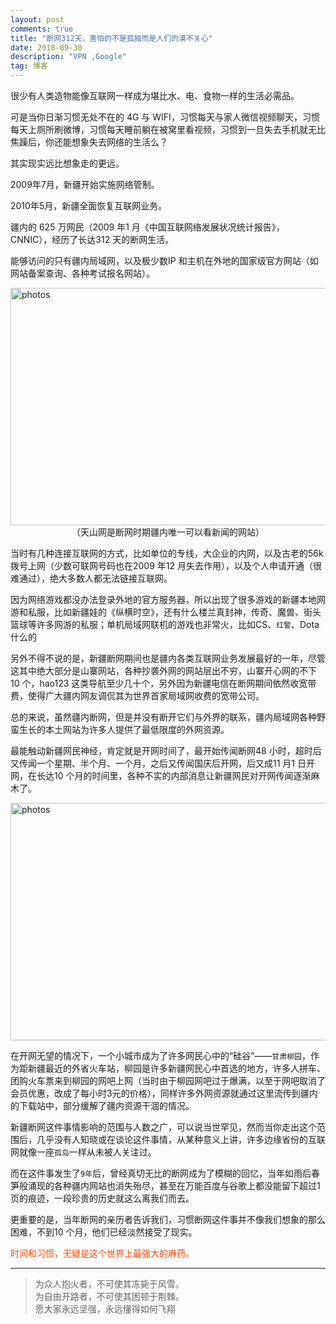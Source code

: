 ```yaml
---
layout: post
comments: true
title: "断网312天，害怕的不是孤独而是人们的漠不关心"
date: 2018-09-30 
description: "VPN ,Google"
tag: 博客
---   
```




很少有人类造物能像互联网一样成为堪比水、电、食物一样的生活必需品。            

可是当你日渐习惯无处不在的 4G 与 WIFI，习惯每天与家人微信视频聊天，习惯每天上厕所刷微博，习惯每天睡前躺在被窝里看视频，习惯到一旦失去手机就无比焦躁后，你还能想象失去网络的生活么？          

其实现实远比想象走的更远。           

2009年7月，新疆开始实施网络管制。        

2010年5月，新疆全面恢复互联网业务。         

疆内的 625 万网民（2009 年1 月《中国互联网络发展状况统计报告》，CNNIC），经历了长达312 天的断网生活。           

能够访问的只有疆内局域网，以及极少数IP 和主机在外地的国家级官方网站（如网站备案查询、各种考试报名网站）。          


<img src="https://upload-images.jianshu.io/upload_images/3528919-9a83404772073c28?imageMogr2/auto-orient/strip%7CimageView2/2/w/720" width="630" height="380" alt="photos"/>
<center>（天山网是断网时期疆内唯一可以看新闻的网站）</center>          

当时有几种连接互联网的方式，比如单位的专线，大企业的内网，以及古老的56k 拨号上网（少数可联网号码也在2009 年12 月失去作用），以及个人申请开通（很难通过），绝大多数人都无法链接互联网。            

因为网络游戏都没办法登录外地的官方服务器，所以出现了很多游戏的新疆本地网游和私服，比如新疆娃的《纵横时空》，还有什么楼兰真封神，传奇、魔兽、街头篮球等许多网游的私服；单机局域网联机的游戏也非常火，比如CS、`红警`、Dota 什么的         

另外不得不说的是，新疆断网期间也是疆内各类互联网业务发展最好的一年，尽管这其中绝大部分是山寨网站，各种抄袭外网的网站层出不穷，山寨开心网的不下10 个，hao123 这类导航至少几十个，另外因为新疆电信在断网期间依然收宽带费，使得广大疆内网友调侃其为世界首家局域网收费的宽带公司。          

总的来说，虽然疆内断网，但是并没有断开它们与外界的联系，疆内局域网各种野蛮生长的本土网站为许多人提供了最低限度的外网资源。             

最能触动新疆网民神经，肯定就是开网时间了，最开始传闻断网48 小时，超时后又传闻一个星期、半个月、一个月，之后又传闻国庆后开网，后又成11 月1 日开网，在长达10 个月的时间里，各种‌‌不实的内部消息让新疆网民对开网传闻逐渐麻木了。            

<img src="https://upload-images.jianshu.io/upload_images/3528919-37528a73cff8b66c?imageMogr2/auto-orient/strip%7CimageView2/2/w/1000" width="630" height="380" alt="photos"/>

在开网无望的情况下，一个小城市成为了许多网民心中的‌‌“硅谷‌‌”——`甘肃柳园`，作为距新疆最近的外省火车站，柳园是许多新疆网民心中首选的地方，许多人拼车、团购火车票来到柳园的网吧上网（当时由于柳园网吧过于爆满，以至于网吧取消了会员优惠，改成了每小时3元的价格），同样许多外网资源就通过这里流传到疆内的下载站中，部分缓解了疆内资源干涸的情况。         



新疆断网这件事情影响的范围与人数之广，可以说当世罕见，然而当你走出这个范围后，几乎没有人知晓或在谈论这件事情，从某种意义上讲，许多边缘省份的互联网就像一座`孤岛`一样从未被人关注过。           

而在这件事发生了`9年`后，曾经真切无比的断网成为了模糊的回忆，当年如雨后春笋般涌现的各种疆内网站也消失殆尽，甚至在万能百度与谷歌上都没能留下超过1 页的痕迹，一段珍贵的历史就这么离我们而去。          

更重要的是，当年断网的亲历者告诉我们，习惯断网这件事并不像我们想象的那么困难，不到10 个月，他们已经淡然接受了现实。             

<p style="color:#FF4500">时间和习惯，无疑是这个世界上最强大的麻药。</p>         




           
----------
>  为众人抱火者，不可使其冻毙于风雪。           
为自由开路者，不可使其困顿于荆棘。           
愿大家永远坚强，永远懂得如何飞翔



